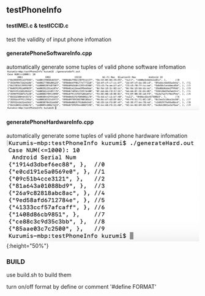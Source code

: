 ## testPhoneInfo

#### testIMEI.c & testICCID.c
test the validity of input phone infomation


#### generatePhoneSoftwareInfo.cpp
automatically generate some tuples of valid phone software infomation
![Software Information](https://raw.githubusercontent.com/KurumiSerori/testPhoneInfo/master/soft.png)


#### generatePhoneHardwareInfo.cpp
automatically generate some tuples of valid phone hardware infomation
![Hardware Information](https://raw.githubusercontent.com/KurumiSerori/testPhoneInfo/master/hard.png){:height="50%"}


### BUILD

use build.sh to build them

turn on/off format by define or comment '#define FORMAT'
